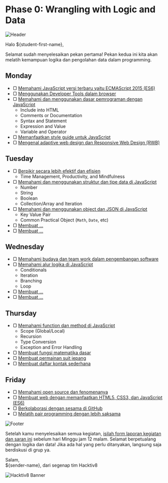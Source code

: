 # Phase 0: Wrangling with Logic and Data

![Header](images/header.png)

Halo ${student-first-name},

Selamat sudah menyelesaikan pekan pertama! Pekan kedua ini kita akan melatih kemampuan logika dan pengolahan data dalam programming.

## Monday

- ▢ [Memahami JavaScript versi terbaru yaitu ECMAScript 2015 (ES6)](week-2/js-ecmascript.md)
- ▢ [Menggunakan Developer Tools dalam browser](week-2/dev-tools.md)
- ▢ [Memahami dan menggunakan dasar pemrograman dengan JavaScript](week-2/js-basics.md)
  - Include into HTML
  - Comments or Documentation
  - Syntax and Statement
  - Expression and Value
  - Variable and Operator
- ▢ [Memanfaatkan style guide untuk JavaScript](week-1/js-style-guide.md)
- ▢ [Mengenal adaptive web design dan Responsive Web Design (RWB)](week-1/.md)

## Tuesday

- ▢ [Berpikir secara lebih efektif dan efisien](week-2/thinking.md)
  - Time Management, Productivity, and Mindfulness
- ▢ [Memahami dan menggunakan struktur dan tipe data di JavaScript](week-2/js-data.md)
  - Number
  - String
  - Boolean
  - Collection/Array and Iteration
- ▢ [Memahami dan menggunakan object dan JSON di JavaScript](week-2/js-object-json.md)
  - Key Value Pair
  - Common Practical Object (`Math`, `Date`, etc)
- ▢ [Membuat ...](week-2/.md)
- ▢ [Membuat ...](week-2/.md)

## Wednesday

- ▢ [Memahami budaya dan team work dalam pengembangan software](week-2/software-culture-teamwork.md)
- ▢ [Memahami alur logika di JavaScript](week-2/js-logic.md)
  - Conditionals
  - Iteration
  - Branching
  - Loop
- ▢ [Membuat ...](week-2/.md)
- ▢ [Membuat ...](week-2/.md)

## Thursday

- ▢ [Memahami function dan method di JavaScript](week-2/js-function-method.md)
  - Scope (Global/Local)
  - Recursion
  - Type Conversion
  - Exception and Error Handling
- ▢ [Membuat fungsi matematika dasar](week-2/js-math-basics.md)
- ▢ [Membuat permainan suit jepang](week-2/js-rock-paper-scissors.md)
- ▢ [Membuat daftar kontak sederhana](week-2/js-contact-list.md)

## Friday

- ▢ [Memahami open source dan fenomenanya](week-2/open-source.md)
- ▢ [Membuat web dengan memanfaatkan HTML5, CSS3, dan JavaScript (ES6)](week-2/web-creation.md)
- ▢ [Berkolaborasi dengan sesama di GitHub](week-2/github-collaboration.md)
- ▢ [Melatih pair programming dengan lebih saksama](week-2/pair-programming-practice.md)

![Footer](images/footer.png)

Setelah kamu menyelesaikan semua kegiatan, [isilah form laporan kegiatan dan saran ini](http://) sebelum hari Minggu jam 12 malam. Selamat berpetualang dengan logika dan data! Jika ada hal yang perlu ditanyakan, langsung saja berdiskusi di grup ya.

Salam,  
${sender-name}, dari segenap tim Hacktiv8

![Hacktiv8 Banner](images/hacktiv8-banner.png)
